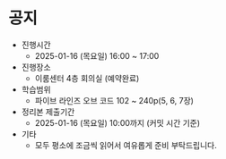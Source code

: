 # 공지

- 진행시간
    - 2025-01-16 (목요일) 16:00 ~ 17:00
- 진행장소
    - 이룸센터 4층 회의실 (예약완료)
- 학습범위
    - 파이브 라인즈 오브 코드 102 ~ 240p(5, 6, 7장)
- 정리본 제출기간
    - 2025-01-16 (목요일) 10:00까지 (커밋 시간 기준)
- 기타
    - 모두 평소에 조금씩 읽어서 여유롭게 준비 부탁드립니다.